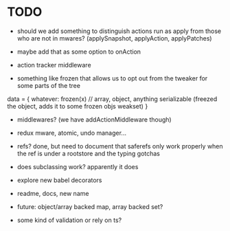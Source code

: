 # TODO

- should we add something to distinguish actions run as apply from those who are not in mwares? (applySnapshot, applyAction, applyPatches)
- maybe add that as some option to onAction

- action tracker middleware

- something like frozen that allows us to opt out from the tweaker for some parts of the tree

data = {
  whatever: frozen(x) // array, object, anything serializable (freezed the object, adds it to some frozen objs weakset)
}

- middlewares? (we have addActionMiddleware though)
- redux mware, atomic, undo manager...

- refs? done, but need to document that saferefs only work properly when the ref is under a rootstore and the typing gotchas

- does subclassing work? apparently it does

- explore new babel decorators

- readme, docs, new name

- future: object/array backed map, array backed set?
- some kind of validation or rely on ts?
